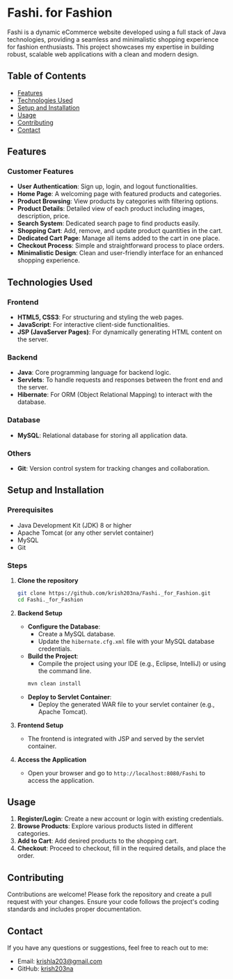 # Fashi. for Fashion

Fashi is a dynamic eCommerce website developed using a full stack of Java technologies, providing a seamless and minimalistic shopping experience for fashion enthusiasts. This project showcases my expertise in building robust, scalable web applications with a clean and modern design.

## Table of Contents

- [Features](#features)
- [Technologies Used](#technologies-used)
- [Setup and Installation](#setup-and-installation)
- [Usage](#usage)
- [Contributing](#contributing)
- [Contact](#contact)

## Features

### Customer Features
- **User Authentication**: Sign up, login, and logout functionalities.
- **Home Page**: A welcoming page with featured products and categories.
- **Product Browsing**: View products by categories with filtering options.
- **Product Details**: Detailed view of each product including images, description, price.
- **Search System**: Dedicated search page to find products easily.
- **Shopping Cart**: Add, remove, and update product quantities in the cart.
- **Dedicated Cart Page**: Manage all items added to the cart in one place.
- **Checkout Process**: Simple and straightforward process to place orders.
- **Minimalistic Design**: Clean and user-friendly interface for an enhanced shopping experience.

## Technologies Used

### Frontend
- **HTML5, CSS3**: For structuring and styling the web pages.
- **JavaScript**: For interactive client-side functionalities.
- **JSP (JavaServer Pages)**: For dynamically generating HTML content on the server.

### Backend
- **Java**: Core programming language for backend logic.
- **Servlets**: To handle requests and responses between the front end and the server.
- **Hibernate**: For ORM (Object Relational Mapping) to interact with the database.

### Database
- **MySQL**: Relational database for storing all application data.

### Others
- **Git**: Version control system for tracking changes and collaboration.

## Setup and Installation

### Prerequisites
- Java Development Kit (JDK) 8 or higher
- Apache Tomcat (or any other servlet container)
- MySQL
- Git

### Steps
1. **Clone the repository**
    ```bash
    git clone https://github.com/krish203na/Fashi._for_Fashion.git
    cd Fashi._for_Fashion
    ```

2. **Backend Setup**
    - **Configure the Database**:
        - Create a MySQL database.
        - Update the `hibernate.cfg.xml` file with your MySQL database credentials.
    - **Build the Project**:
        - Compile the project using your IDE (e.g., Eclipse, IntelliJ) or using the command line.
        ```bash
        mvn clean install
        ```
    - **Deploy to Servlet Container**:
        - Deploy the generated WAR file to your servlet container (e.g., Apache Tomcat).

3. **Frontend Setup**
    - The frontend is integrated with JSP and served by the servlet container.

4. **Access the Application**
    - Open your browser and go to `http://localhost:8080/Fashi` to access the application.

## Usage

1. **Register/Login**: Create a new account or login with existing credentials.
2. **Browse Products**: Explore various products listed in different categories.
3. **Add to Cart**: Add desired products to the shopping cart.
4. **Checkout**: Proceed to checkout, fill in the required details, and place the order.

## Contributing

Contributions are welcome! Please fork the repository and create a pull request with your changes. Ensure your code follows the project's coding standards and includes proper documentation.

## Contact

If you have any questions or suggestions, feel free to reach out to me:

- Email: krishla203@gmail.com
- GitHub: [krish203na](https://github.com/krish203na)

